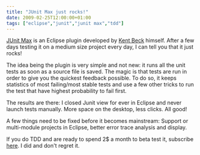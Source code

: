 ```yaml
---
title: "JUnit Max just rocks!"
date: 2009-02-25T12:00:00+01:00
tags: ["eclipse","junit","junit max","tdd"]
---
```


<a href="http://www.junitmax.com/junitmax/subscribe.html">JUnit Max</a> is an Eclipse plugin developed by <a href="http://en.wikipedia.org/wiki/Kent_Beck">Kent Beck</a> himself. After a few days testing it on a medium size project every day, I can tell you that it just rocks!

The idea being the plugin is very simple and not new: it runs all the unit tests as soon as a source file is saved. The magic is that tests are run in order to give you the quickest feedback possible. To do so, it keeps statistics of most failing/most stable tests and use a few other tricks to run the test that have highest probability to fail first.

The results are there: I closed Junit view for ever in Eclipse and never launch tests manually. More space on the desktop, less clicks. All good!

A few things need to be fixed before it becomes mainstream: Support or multi-module projects in Eclipse, better error trace analysis and display.

If you do TDD and are ready to spend 2$ a month to beta test it, subscribe <a href="http://www.junitmax.com/junitmax/subscribe.html">here</a>. I did and don't regret it.
